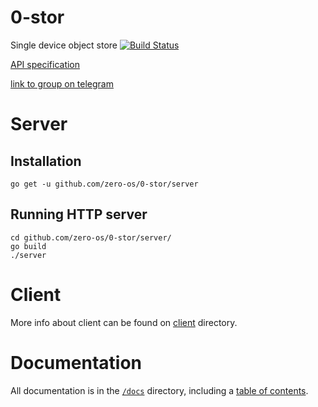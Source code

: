 # 0-stor

Single device object store
[![Build Status](https://travis-ci.org/zero-os/0-stor.svg?branch=master)](https://travis-ci.org/zero-os/0-stor)

[API specification](https://rawgit.com/zero-os/0-stor/master/specs/raml/sdstor.html)

[link to group on telegram](https://t.me/joinchat/BwOvOw2-K4AN7p9VZckpFw)

# Server

## Installation

```
go get -u github.com/zero-os/0-stor/server
```

## Running HTTP server
```
cd github.com/zero-os/0-stor/server/
go build
./server
```


# Client

More info about client can be found on [client](./client) directory.

# Documentation

All documentation is in the [`/docs`](./docs) directory, including a [table of contents](/docs/SUMMARY.md).
